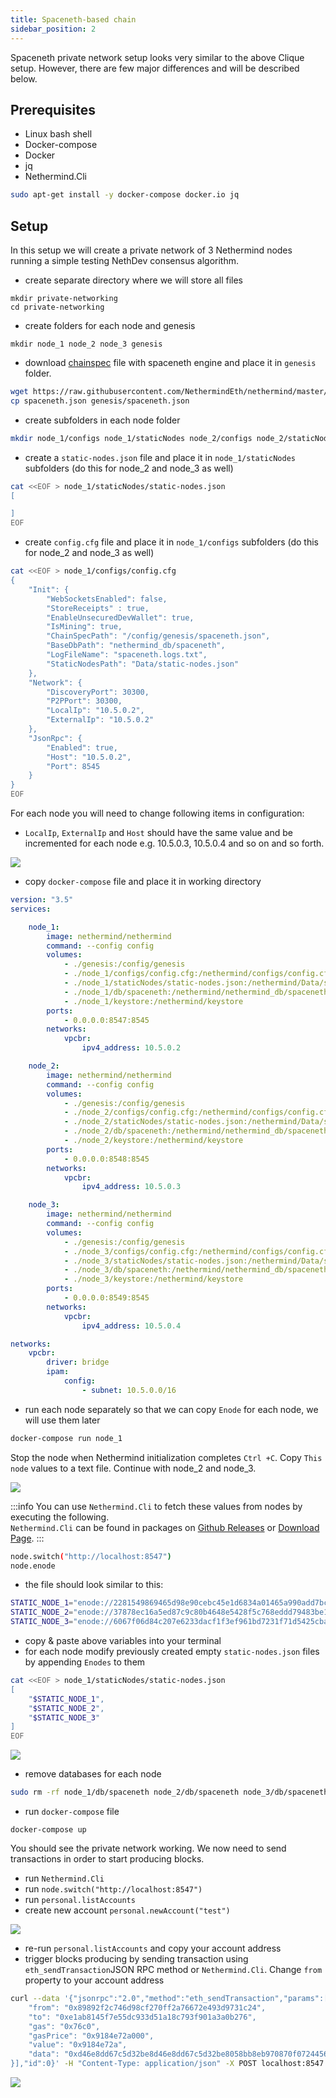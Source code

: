 ```yaml
---
title: Spaceneth-based chain
sidebar_position: 2
---
```


Spaceneth private network setup looks very similar to the above Clique setup. However, there are few major differences and will be described below.

## Prerequisites

* Linux bash shell
* Docker-compose
* Docker
* jq
* Nethermind.Cli

```bash
sudo apt-get install -y docker-compose docker.io jq
```

## Setup
In this setup we will create a private network of 3 Nethermind nodes running a simple testing NethDev consensus algorithm.

* create separate directory where we will store all files

```text
mkdir private-networking
cd private-networking
```

* create folders for each node and genesis

```text
mkdir node_1 node_2 node_3 genesis
```

* download [chainspec](https://raw.githubusercontent.com/NethermindEth/nethermind/master/src/Nethermind/Chains/spaceneth.json) file with spaceneth engine and place it in `genesis` folder.

```bash
wget https://raw.githubusercontent.com/NethermindEth/nethermind/master/src/Nethermind/Chains/spaceneth.json
cp spaceneth.json genesis/spaceneth.json
```

* create subfolders in each node folder

```bash
mkdir node_1/configs node_1/staticNodes node_2/configs node_2/staticNodes node_3/configs node_3/staticNodes
```

* create a `static-nodes.json` file and place it in `node_1/staticNodes` subfolders \(do this for node\_2 and node\_3 as well\)

```bash
cat <<EOF > node_1/staticNodes/static-nodes.json
[

]
EOF
```

* create `config.cfg` file and place it in `node_1/configs` subfolders \(do this for node\_2 and node\_3 as well\)

```bash
cat <<EOF > node_1/configs/config.cfg
{
    "Init": {
        "WebSocketsEnabled": false,
        "StoreReceipts" : true,
        "EnableUnsecuredDevWallet": true,
        "IsMining": true,
        "ChainSpecPath": "/config/genesis/spaceneth.json",
        "BaseDbPath": "nethermind_db/spaceneth",
        "LogFileName": "spaceneth.logs.txt",
        "StaticNodesPath": "Data/static-nodes.json"
    },
    "Network": {
        "DiscoveryPort": 30300,
        "P2PPort": 30300,
        "LocalIp": "10.5.0.2",
        "ExternalIp": "10.5.0.2"
    },
    "JsonRpc": {
        "Enabled": true,
        "Host": "10.5.0.2",
        "Port": 8545
    }
}
EOF
```

For each node you will need to change following items in configuration:

* `LocalIp`, `ExternalIp` and `Host` should have the same value and be incremented for each node e.g. 10.5.0.3, 10.5.0.4 and so on and so forth.

![](https://nethermind.readthedocs.io/en/latest/_images/configs-spaceneth.png)

* copy `docker-compose` file and place it in working directory

```yaml
version: "3.5"
services:

    node_1:
        image: nethermind/nethermind
        command: --config config
        volumes:
            - ./genesis:/config/genesis
            - ./node_1/configs/config.cfg:/nethermind/configs/config.cfg
            - ./node_1/staticNodes/static-nodes.json:/nethermind/Data/static-nodes.json
            - ./node_1/db/spaceneth:/nethermind/nethermind_db/spaceneth
            - ./node_1/keystore:/nethermind/keystore
        ports:
            - 0.0.0.0:8547:8545
        networks:
            vpcbr:
                ipv4_address: 10.5.0.2

    node_2:
        image: nethermind/nethermind
        command: --config config
        volumes:
            - ./genesis:/config/genesis
            - ./node_2/configs/config.cfg:/nethermind/configs/config.cfg
            - ./node_2/staticNodes/static-nodes.json:/nethermind/Data/static-nodes.json
            - ./node_2/db/spaceneth:/nethermind/nethermind_db/spaceneth
            - ./node_2/keystore:/nethermind/keystore
        ports:
            - 0.0.0.0:8548:8545
        networks:
            vpcbr:
                ipv4_address: 10.5.0.3

    node_3:
        image: nethermind/nethermind
        command: --config config
        volumes:
            - ./genesis:/config/genesis
            - ./node_3/configs/config.cfg:/nethermind/configs/config.cfg
            - ./node_3/staticNodes/static-nodes.json:/nethermind/Data/static-nodes.json
            - ./node_3/db/spaceneth:/nethermind/nethermind_db/spaceneth
            - ./node_3/keystore:/nethermind/keystore
        ports:
            - 0.0.0.0:8549:8545
        networks:
            vpcbr:
                ipv4_address: 10.5.0.4

networks:
    vpcbr:
        driver: bridge
        ipam:
            config:
                - subnet: 10.5.0.0/16
```

* run each node separately so that we can copy `Enode` for each node, we will use them later

```bash
docker-compose run node_1
```

Stop the node when Nethermind initialization completes `Ctrl +C`. Copy `This node` values to a text file. Continue with node\_2 and node\_3.

![](https://nethermind.readthedocs.io/en/latest/_images/initialization-spaceneth.png)

:::info
You can use `Nethermind.Cli` to fetch these values from nodes by executing the following.  
`Nethermind.Cli` can be found in packages on [Github Releases](https://github.com/NethermindEth/nethermind/releases) or [Download Page](http://downloads.nethermind.io/).
:::

```bash
node.switch("http://localhost:8547")
node.enode
```

* the file should look similar to this:

```bash
STATIC_NODE_1="enode://2281549869465d98e90cebc45e1d6834a01465a990add7bcf07a49287e7e66b50ca27f9c70a46190cef7ad746dd5d5b6b9dfee0c9954104c8e9bd0d42758ec58@10.5.0.2:30300"
STATIC_NODE_2="enode://37878ec16a5ed87c9c80b4648e5428f5c768eddd79483be118319c49d11c4e535dac328b5216696cefe0792b7b64adc4de3aeb377550651e982590e62e5a500e@10.5.0.3:30300"
STATIC_NODE_3="enode://6067f06d84c207e6233dacf1f3ef961bd7231f71d5425cbaf843cf19cfd5f7e13b024d234e4e5f6175bdb37c0bbccd14488b481b2280efb66d0631a20ae13ea3@10.5.0.4:30300"
```

* copy & paste above variables into your terminal
* for each node modify previously created empty `static-nodes.json` files by appending `Enodes` to them

```bash
cat <<EOF > node_1/staticNodes/static-nodes.json
[
    "$STATIC_NODE_1",
    "$STATIC_NODE_2",
    "$STATIC_NODE_3"
]
EOF
```

![](https://nethermind.readthedocs.io/en/latest/_images/staticNodes-spaceneth.png)

* remove databases for each node

```bash
sudo rm -rf node_1/db/spaceneth node_2/db/spaceneth node_3/db/spaceneth
```

* run `docker-compose` file

```text
docker-compose up
```

You should see the private network working. We now need to send transactions in order to start producing blocks.

* run `Nethermind.Cli`
* run `node.switch("http://localhost:8547")`
* run `personal.listAccounts`
* create new account `personal.newAccount("test")`

![](https://nethermind.readthedocs.io/en/latest/_images/cli-spaceneth.png)

* re-run `personal.listAccounts` and copy your account address
* trigger blocks producing by sending transaction using `eth_sendTransaction`JSON RPC method or `Nethermind.Cli`. Change `from` property to your account address

```bash
curl --data '{"jsonrpc":"2.0","method":"eth_sendTransaction","params":[{
    "from": "0x89892f2c746d98cf270ff2a76672e493d9731c24",
    "to": "0xe1ab8145f7e55dc933d51a18c793f901a3a0b276",
    "gas": "0x76c0",
    "gasPrice": "0x9184e72a000",
    "value": "0x9184e72a",
    "data": "0xd46e8dd67c5d32be8d46e8dd67c5d32be8058bb8eb970870f072445675058bb8eb970870f072445675"
}],"id":0}' -H "Content-Type: application/json" -X POST localhost:8547
```

![](https://nethermind.readthedocs.io/en/latest/_images/finalization-spaceneth.png)

